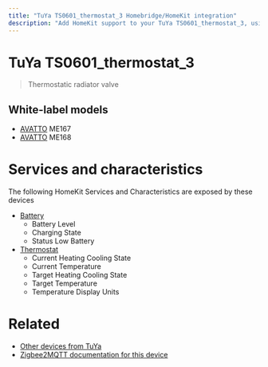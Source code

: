 ```yaml
---
title: "TuYa TS0601_thermostat_3 Homebridge/HomeKit integration"
description: "Add HomeKit support to your TuYa TS0601_thermostat_3, using Homebridge, Zigbee2MQTT and homebridge-z2m."
---
```

<!---
This file has been GENERATED using src/docgen/docgen.ts
DO NOT EDIT THIS FILE MANUALLY!
-->
# TuYa TS0601_thermostat_3
> Thermostatic radiator valve


## White-label models
* [AVATTO](../index.md#avatto) ME167
* [AVATTO](../index.md#avatto) ME168

# Services and characteristics
The following HomeKit Services and Characteristics are exposed by
these devices

* [Battery](../../battery.md)
  * Battery Level
  * Charging State
  * Status Low Battery
* [Thermostat](../../climate.md)
  * Current Heating Cooling State
  * Current Temperature
  * Target Heating Cooling State
  * Target Temperature
  * Temperature Display Units


# Related
* [Other devices from TuYa](../index.md#tuya)
* [Zigbee2MQTT documentation for this device](https://www.zigbee2mqtt.io/devices/TS0601_thermostat_3.html)
